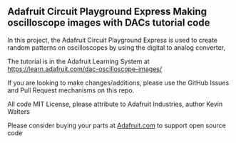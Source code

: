 ## Adafruit Circuit Playground Express Making oscilloscope images with DACs tutorial code

In this project, the Adafruit Circuit Playground Express is used to create 
random patterns on oscilloscopes by using the digital to analog converter,

The tutorial is in the Adafruit Learning System at https://learn.adafruit.com/dac-oscilloscope-images/

If you are looking to make changes/additions, please use the GitHub Issues and Pull Request mechanisms on this repo.

All code MIT License, please attribute to Adafruit Industries, author Kevin Walters

Please consider buying your parts at [Adafruit.com](https://www.adafruit.com) to support open source code
